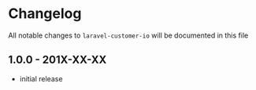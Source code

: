 # Changelog

All notable changes to `laravel-customer-io` will be documented in this file

## 1.0.0 - 201X-XX-XX

- initial release
